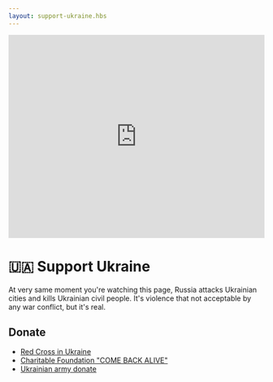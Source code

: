 ```yaml
---
layout: support-ukraine.hbs
---
```


<iframe width="100%" height="400" src="https://www.youtube.com/embed/SDJHUMzIlLo" title="YouTube video player" frameborder="0" allow="accelerometer; autoplay; clipboard-write; encrypted-media; gyroscope; picture-in-picture" allowfullscreen></iframe>

# 🇺🇦 Support Ukraine

At very same moment you're watching this page, Russia attacks Ukrainian cities and kills Ukrainian civil people. It's violence that not acceptable by any war conflict, but it's real.

## Donate

* [Red Cross in Ukraine](https://donate.redcrossredcrescent.org/ua/donate)
* [Charitable Foundation "COME BACK ALIVE"](https://savelife.in.ua/en/donate)
* [Ukrainian army donate](https://uahelp.monobank.ua)
